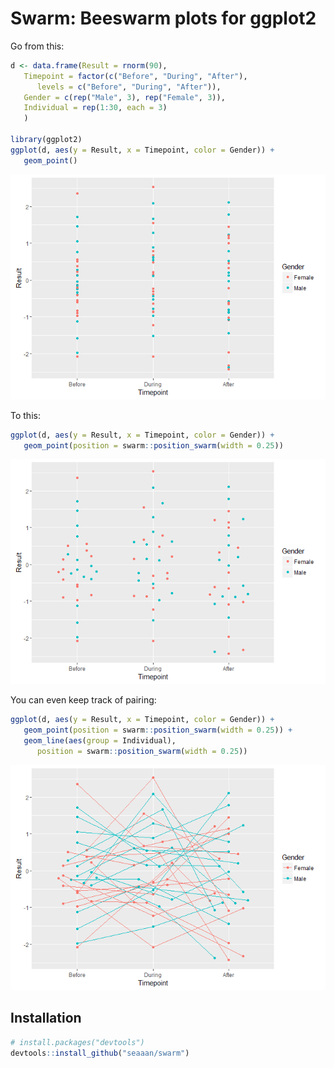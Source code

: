 <!-- README.md is generated from README.Rmd. Please edit that file -->
Swarm: Beeswarm plots for ggplot2
=================================

Go from this:

``` r
d <- data.frame(Result = rnorm(90), 
   Timepoint = factor(c("Before", "During", "After"), 
      levels = c("Before", "During", "After")),
   Gender = c(rep("Male", 3), rep("Female", 3)),
   Individual = rep(1:30, each = 3) 
   )

library(ggplot2)
ggplot(d, aes(y = Result, x = Timepoint, color = Gender)) + 
   geom_point()
```

![](README_figs/README-unnamed-chunk-2-1.png)

To this:

``` r
ggplot(d, aes(y = Result, x = Timepoint, color = Gender)) + 
   geom_point(position = swarm::position_swarm(width = 0.25))
```

![](README_figs/README-unnamed-chunk-3-1.png)

You can even keep track of pairing:

``` r
ggplot(d, aes(y = Result, x = Timepoint, color = Gender)) + 
   geom_point(position = swarm::position_swarm(width = 0.25)) + 
   geom_line(aes(group = Individual), 
      position = swarm::position_swarm(width = 0.25))
```

![](README_figs/README-unnamed-chunk-4-1.png)

Installation
------------

``` r
# install.packages("devtools")
devtools::install_github("seaaan/swarm")
```
